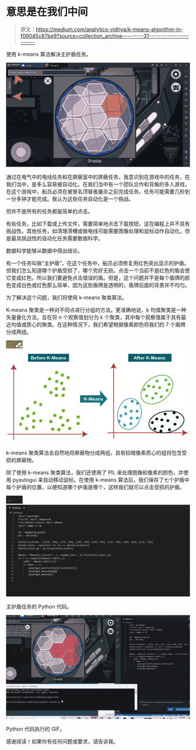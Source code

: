 # 意思是在我们中间

> 原文：<https://medium.com/analytics-vidhya/k-means-algorithm-in-f09045c87be9?source=collection_archive---------31----------------------->

使用 k-means 算法解决主护盾任务。

![](img/e31b5ca7e20f24d649c5212ed6bad49d.png)

通过在电气中的电线任务和在屏蔽室中的屏蔽任务，我意识到在游戏中的任务，在我们当中，是多么容易被自动化。在我们当中有一个团队合作和背叛的多人游戏，在这个游戏中，船员必须在被冒名顶替者屠杀之前完成任务。任务可能需要几秒到一分多钟才能完成。我认为这些任务自动化是一个挑战。

但并不是所有的任务都是简单的点击。

有些任务，比如下载或上传文件，需要简单地点击下载按钮，这在编程上并不具有挑战性。其他任务，如清理滑槽或做电线可能需要图像处理和鼠标动作自动化。但是最具挑战性的自动化任务需要数据科学。

数据科学能够从数据中得出结论。

有一个任务叫做“主护盾”，在这个任务中，船员必须修复用红色突出显示的护盾。但我们怎么知道哪个护盾受损了，哪个完好无损。点击一个当前不是红色的盾会使它变成红色，所以我们要避免点击错误的盾。但是，这个问题并不是每个盾牌的颜色变成白色或红色那么简单，因为这些盾牌是透明的，盾牌后面的背景并不均匀。

为了解决这个问题，我们将使用 k-means 聚类算法。

K-means 聚类是一种对不同点进行分组的方法。更准确地说，k 均值聚类是一种矢量量化方法，旨在将 n 个观察值划分为 k 个聚类，其中每个观察值属于具有最近均值或质心的聚类。在这种情况下，我们希望根据像素颜色将我们的 7 个盾牌分成两组。

![](img/bcadead8c2a1e53b485c99048376365f.png)![](img/eb153e941940eb020aa719f17cd2fb35.png)

k-means 聚类算法会自然地将屏蔽物分成两组，具有较暗像素质心的组将包含受损的屏蔽物。

除了使用 k-means 聚类算法，我们还使用了 PIL 来处理图像和像素的颜色，并使用 pyautogui 来自动移动鼠标。在使用 k-means 算法后，我们保存了七个护盾中每个护盾的位置，以便知道哪个护盾是哪个，这样我们就可以点击受损的护盾。

![](img/0817af28daada958dfa08ebeef876ec9.png)![](img/0e821f4a7e57e37a043eabfbd4424842.png)

主护盾任务的 Python 代码。

![](img/9426daa1ee18aeeda7aae2e89400acad.png)

Python 代码执行的 GIF。

感谢阅读！如果你有任何问题或要求，请告诉我。